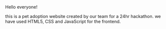 Hello everyone!

this is a pet adoption website created by our team for a 24hr hackathon.
we have used HTML5, CSS and JavaScript for the frontend.
